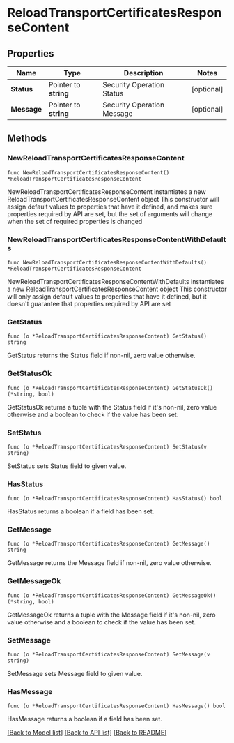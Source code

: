 # ReloadTransportCertificatesResponseContent

## Properties

Name | Type | Description | Notes
------------ | ------------- | ------------- | -------------
**Status** | Pointer to **string** | Security Operation Status | [optional] 
**Message** | Pointer to **string** | Security Operation Message | [optional] 

## Methods

### NewReloadTransportCertificatesResponseContent

`func NewReloadTransportCertificatesResponseContent() *ReloadTransportCertificatesResponseContent`

NewReloadTransportCertificatesResponseContent instantiates a new ReloadTransportCertificatesResponseContent object
This constructor will assign default values to properties that have it defined,
and makes sure properties required by API are set, but the set of arguments
will change when the set of required properties is changed

### NewReloadTransportCertificatesResponseContentWithDefaults

`func NewReloadTransportCertificatesResponseContentWithDefaults() *ReloadTransportCertificatesResponseContent`

NewReloadTransportCertificatesResponseContentWithDefaults instantiates a new ReloadTransportCertificatesResponseContent object
This constructor will only assign default values to properties that have it defined,
but it doesn't guarantee that properties required by API are set

### GetStatus

`func (o *ReloadTransportCertificatesResponseContent) GetStatus() string`

GetStatus returns the Status field if non-nil, zero value otherwise.

### GetStatusOk

`func (o *ReloadTransportCertificatesResponseContent) GetStatusOk() (*string, bool)`

GetStatusOk returns a tuple with the Status field if it's non-nil, zero value otherwise
and a boolean to check if the value has been set.

### SetStatus

`func (o *ReloadTransportCertificatesResponseContent) SetStatus(v string)`

SetStatus sets Status field to given value.

### HasStatus

`func (o *ReloadTransportCertificatesResponseContent) HasStatus() bool`

HasStatus returns a boolean if a field has been set.

### GetMessage

`func (o *ReloadTransportCertificatesResponseContent) GetMessage() string`

GetMessage returns the Message field if non-nil, zero value otherwise.

### GetMessageOk

`func (o *ReloadTransportCertificatesResponseContent) GetMessageOk() (*string, bool)`

GetMessageOk returns a tuple with the Message field if it's non-nil, zero value otherwise
and a boolean to check if the value has been set.

### SetMessage

`func (o *ReloadTransportCertificatesResponseContent) SetMessage(v string)`

SetMessage sets Message field to given value.

### HasMessage

`func (o *ReloadTransportCertificatesResponseContent) HasMessage() bool`

HasMessage returns a boolean if a field has been set.


[[Back to Model list]](../README.md#documentation-for-models) [[Back to API list]](../README.md#documentation-for-api-endpoints) [[Back to README]](../README.md)


